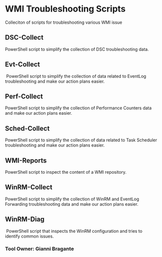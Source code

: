 # WMI Troubleshooting Scripts

Colleciton of scripts for troubleshooting various WMI issue


## DSC-Collect

​​​​​​​​​​​PowerShell script to simplify the collection of DSC troubleshooting data.


## Evt-Collect
​​​​​​​​​
PowerShell script to simplify the collection of data related to EventLog troubleshooting and make our action plans easier.​


## Perf-Collect

​​​​​​​​​​​​​​​​​​​​PowerShell script to simplify the collection of Performance Counters data and make our action plans easier.​


## Sched-Collect

PowerShell script to simplify the collection of data related to Task Scheduler troubleshooting and make our action plans easier.​


## WMI-Reports

PowerShell script to inspect the content of a WMI repository.


## WinRM-Collect

​​​​​​​​​​​​​​​​​​​​​​​​​​PowerShell script to simplify the collection of WinRM and EventLog Forwarding troubleshooting data and make our action plans easier. 


## WinRM-Diag
​​​​​​​
PowerShell script that inspects the WinRM configuration and tries to identify common issues.













### Tool Owner: Gianni Bragante
